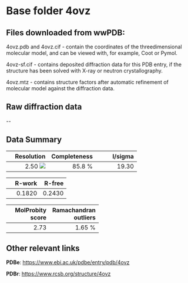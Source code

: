 # Base folder 4ovz

## Files downloaded from wwPDB:

4ovz.pdb and 4ovz.cif - contain the coordinates of the threedimensional molecular model, and can be viewed with, for example, Coot or Pymol.

4ovz-sf.cif - contains deposited diffraction data for this PDB entry, if the structure has been solved with X-ray or neutron crystallography.

4ovz.mtz - contains structure factors after automatic refinement of molecular model against the diffraction data.

## Raw diffraction data

--<br> 

## Data Summary
|   | Resolution | Completeness| I/sigma |
|---|-------------:|----------------:|--------------:|
|   |2.50 <img src="https://latex.codecogs.com/svg.latex?{\mbox{\normalfont\AA}}"/>|85.8  %|<img width=50/>19.30|

|   | **R-work**| **R-free**   
|---|-------------:|----------------:|           
||0.1820|0.2430|

|   |**MolProbity<br>score**| **Ramachandran<br>outliers** 
|---|-------------:|----------------:|
||2.73|1.65 %|

## Other relevant links 
**PDBe**:  https://www.ebi.ac.uk/pdbe/entry/pdb/4ovz
 
**PDBr**: https://www.rcsb.org/structure/4ovz 

